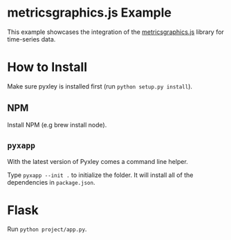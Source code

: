 # metricsgraphics.js Example
This example showcases the integration of the [metricsgraphics.js](http://metricsgraphicsjs.org/)
library for time-series data.

# How to Install
Make sure pyxley is installed first (run `python setup.py install`).

## NPM
Install NPM (e.g brew install node).

## `pyxapp`
With the latest version of Pyxley comes a command line helper.

Type `pyxapp --init .` to initialize the folder. It will install
all of the dependencies in `package.json`.

# Flask
Run `python project/app.py`.
